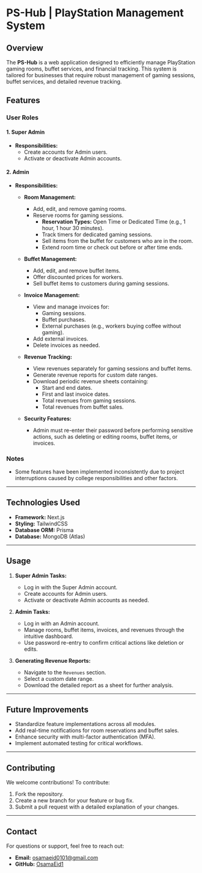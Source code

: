 # PS-Hub | PlayStation Management System

## Overview

The **PS-Hub** is a web application designed to efficiently manage PlayStation gaming rooms, buffet services, and financial tracking. This system is tailored for businesses that require robust management of gaming sessions, buffet services, and detailed revenue tracking.

## Features

### User Roles

#### 1. Super Admin
- **Responsibilities:**
  - Create accounts for Admin users.
  - Activate or deactivate Admin accounts.

#### 2. Admin
- **Responsibilities:**
  - **Room Management:**
    - Add, edit, and remove gaming rooms.
    - Reserve rooms for gaming sessions.
      - **Reservation Types:** Open Time or Dedicated Time (e.g., 1 hour, 1 hour 30 minutes).
      - Track timers for dedicated gaming sessions.
      - Sell items from the buffet for customers who are in the room.
      - Extend room time or check out before or after time ends.

  - **Buffet Management:**
    - Add, edit, and remove buffet items.
    - Offer discounted prices for workers.
    - Sell buffet items to customers during gaming sessions.

  - **Invoice Management:**
    - View and manage invoices for:
      - Gaming sessions.
      - Buffet purchases.
      - External purchases (e.g., workers buying coffee without gaming).
    - Add external invoices.
    - Delete invoices as needed.

  - **Revenue Tracking:**
    - View revenues separately for gaming sessions and buffet items.
    - Generate revenue reports for custom date ranges.
    - Download periodic revenue sheets containing:
      - Start and end dates.
      - First and last invoice dates.
      - Total revenues from gaming sessions.
      - Total revenues from buffet sales.

  - **Security Features:**
    - Admin must re-enter their password before performing sensitive actions, such as deleting or editing rooms, buffet items, or invoices.

### Notes
- Some features have been implemented inconsistently due to project interruptions caused by college responsibilities and other factors.

---

## Technologies Used

- **Framework:** Next.js
- **Styling:** TailwindCSS
- **Database ORM:** Prisma
- **Database:** MongoDB (Atlas)

---

## Usage

1. **Super Admin Tasks:**
   - Log in with the Super Admin account.
   - Create accounts for Admin users.
   - Activate or deactivate Admin accounts as needed.

2. **Admin Tasks:**
   - Log in with an Admin account.
   - Manage rooms, buffet items, invoices, and revenues through the intuitive dashboard.
   - Use password re-entry to confirm critical actions like deletion or edits.

3. **Generating Revenue Reports:**
   - Navigate to the `Revenues` section.
   - Select a custom date range.
   - Download the detailed report as a sheet for further analysis.

---

## Future Improvements

- Standardize feature implementations across all modules.
- Add real-time notifications for room reservations and buffet sales.
- Enhance security with multi-factor authentication (MFA).
- Implement automated testing for critical workflows.

---

## Contributing

We welcome contributions! To contribute:
1. Fork the repository.
2. Create a new branch for your feature or bug fix.
3. Submit a pull request with a detailed explanation of your changes.

---

## Contact

For questions or support, feel free to reach out:
- **Email:** osamaeid0101@gmail.com
- **GitHub:** [OsamaEid1](https://github.com/OsamaEid1)